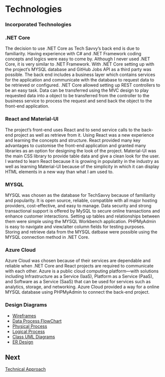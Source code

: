 # Technologies

### Incorporated Technologies 

### .NET Core
The decision to use .NET Core as Tech Savvy’s back end is due to familiarity. Having experience with C# and .NET Framework coding concepts and logics were easy to come by. Although I never used .NET Core, it is very similar to .NET Framework. With .NET Core setting up with the project’s MYSQL database and GitHub Jobs API as a third party was possible. The back end includes a business layer which contains services for the application and communicate with the database to request data to be retrieved or configured.
.NET Core allowed setting up REST controllers to be an easy task. Data can be transferred using the MVC design to play requested data into a object to be transferred from the controller to the business service to process the request and send back the object to the front-end application. 

### React and Material-UI
The project’s front-end uses React and to send service calls to the back-end project as well as retrieve from it. Using React was a new experience and learning the concepts and structure. React provided many key advantages to customise the front-end application and granted many libraries as an option for designing the look of the project. Material-UI was the main CSS library to provide table data and give a clean look for the user. I wanted to learn React because it is growing in populatity in the industry as well as learning Material-UI because of the simplicity in which it can display HTML elements in a new way than what I am used to.

### MYSQL  
MYSQL was chosen as the database for TechSavvy because of familiarity and popularity. It is open source, reliable, compatible with all major hosting providers, cost-effective, and easy to manage. Data security and strong transactional support is offered by MySQL to secure online transactions and enhance customer interactions. Setting up tables and relationships between them were simple using the MYSQL Workbench application. PHPMyAdmin is easy to navigate and view/alter column fields for testing purposes. Storing and retrieve data from the MYSQL datbase were possible using the MYSQL connection method in .NET Core. 

### Azure Cloud
Azure Cloud was chosen because of their services are dependable and reliable when .NET Core and React projects are required to communicate with each other. Azure is a public cloud computing platform—with solutions including Infrastructure as a Service (IaaS), Platform as a Service (PaaS), and Software as a Service (SaaS) that can be used for services such as analytics, storage, and networking. Azure Cloud provided a way for a online MYSQL database using PHPMyAdmin to connect the back-end project.

###  Design Diagrams

- [Wireframes](https://github.com/ausstinh/Senior-Captsone-Documentation/tree/main/Wireframes)
- [Data Process FlowChart](https://github.com/ausstinh/Senior-Captsone-Documentation/blob/main/SCFlowchart.png)
- [Physical Process](https://github.com/ausstinh/Senior-Captsone-Documentation/blob/main/phyiscal.PNG)
- [Logical Process](https://github.com/ausstinh/Senior-Captsone-Documentation/blob/main/logicalSolution.PNG)
- [Class UML Diagrams](https://github.com/ausstinh/Senior-Captsone-Documentation/tree/main/ClassDiagram)
- [ER Design](https://github.com/ausstinh/Senior-Captsone-Documentation/blob/main/ER.PNG)


## Next 
[Technical Approach](https://github.com/JoshVandeWalle/OpinionMarket/blob/main/Approach.md "Approach")

